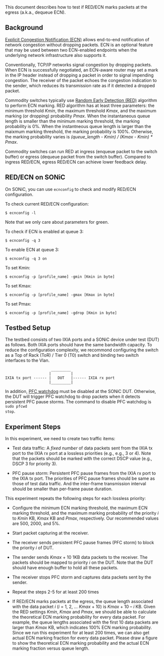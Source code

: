 This document describes how to test if RED/ECN marks packets at the egress (a.k.a., dequeue ECN).

## Background
[Explicit Congestion Notification (ECN)](https://en.wikipedia.org/wiki/Explicit_Congestion_Notification) allows end-to-end notification of network congestion without dropping packets. ECN is an optional feature that may be used between two ECN-enabled endpoints when the underlying network infrastructure also supports it.

Conventionally, TCP/IP networks signal congestion by dropping packets. When ECN is successfully negotiated, an ECN-aware router may set a mark in the IP header instead of dropping a packet in order to signal impending congestion. The receiver of the packet echoes the congestion indication to the sender, which reduces its transmission rate as if it detected a dropped packet.

Commodity switches typically use [Random Early Detection (RED)](https://en.wikipedia.org/wiki/Random_early_detection) algorithm to perform ECN marking. RED algorithm has at least three parameters: the minimum threshold *Kmin*, the maximum threshold *Kmax*, and the maximum marking (or dropping) probability *Pmax*. When the instantaneous queue length is smaller than the minimum marking threshold, the marking probability is 0%. When the instantneous queue length is larger than the maixmum marking threshold, the marking probability is 100%. Otherwise, the marking probability varies is *(queue_length - Kmin) / (Kmax - Kmin) * Pmax*.

Commodity switches can run RED at ingress (enqueue packet to the switch buffer) or egress (dequeue packet from the switch buffer). Compared to ingress RED/ECN, egress RED/ECN can achieve lower feedback delay.

## RED/ECN on SONiC
On SONiC, you can use <code>ecnconfig</code> to check and modify RED/ECN configuration.

To check current RED/ECN configuration:

<code>$ ecnconfig -l</code>

Note that we only care about parameters for green.

To check if ECN is enabled at queue 3:

<code>$ ecnconfig -q 3</code>

To enable ECN at queue 3:

<code>$ ecnconfig -q 3 on</code>

To set Kmin:

<code>$ ecnconfig -p [profile_name] -gmin [Kmin in byte]</code>

To set Kmax:

<code>$ ecnconfig -p [profile_name] -gmax [Kmax in byte]</code>

To set Pmax:

<code>$ ecnconfig -p [profile_name] -gdrop [Kmin in byte]</code>

## Testbed Setup
The testbed consists of two IXIA ports and a SONiC device under test (DUT) as follows. Both IXIA ports should have the same bandwidth capacity. To reduce the configuration complexity, we recommond configuring the switch as a Top of Rack (ToR) / Tier 0 (T0) switch and binding two switch interfaces to the Vlan.

```
                     _________
                    |         |
IXIA tx port ------ |   DUT   |------ IXIA rx port
                    |_________|
```
In addition, [PFC watchdog](https://github.com/sonic-net/SONiC/wiki/PFC-Watchdog-Design) must be disabled at the SONiC DUT. Otherwise, the DUT will trigger PFC watchdog to drop packets when it detects persistent PFC pause storms. The command to disable PFC watchdog is <code>sudo pfcwd stop</code>.

## Experiment Steps
In this experiment, we need to create two traffic items:

- Test data traffic: A *fixed number* of data packets sent from the IXIA tx port to the IXIA rx port at a lossless priorities (e.g., e.g., 3 or 4). Note that the packets should be marked with the correct DSCP value (e.g., DSCP 3 for priority 3).

- PFC pause storm: Persistent PFC pause frames from the IXIA rx port to the IXIA tx port. The priorities of PFC pause frames should be same as those of test data traffic. And the inter-frame transmission interval should be smaller than per-frame pause duration.

This experiment repeats the following steps for each lossless priority:

- Configure the minimum ECN marking threshold, the maximum ECN marking threshold, and the maximum marking probability of the priority *i* to *Kmin* KB, *Kmax* KB and *Pmax*, respectively. Our recommended values are 500, 2000, and 5%.

- Start packet capturing at the receiver.

- The receiver sends persistent PFC pause frames (PFC storm) to block the priority *i* of DUT.

- The sender sends *Kmax* + 10 1KB data packets to the receiver. The packets should be mapped to priority *i* on the DUT. Note that the DUT should have enough buffer to hold all these packets.

- The receiver stops PFC storm and captures data packets sent by the sender.

- Repeat the steps 2-5 for at least 200 times

- If RED/ECN marks packets at the egress, the queue length associated with the data packet *i* (*i* = 1, 2, …  *Kmax* + 10) is *Kmax* + 10 – *i* KB. Given the RED settings *Kmin*, *Kmax* and *Pmax*, we should be able to calculate the theoretical ECN marking probability for every data packet. For example, the queue lengths associated with the first 10 data packets are larger than *Kmax* KB, which indicates 100% ECN marking probability. Since we run this experiment for at least 200 times, we can also get actual ECN marking fraction for every data packet. Please draw a figure to show the theoretical ECN marking probability and the actual ECN marking fraction versus queue length.